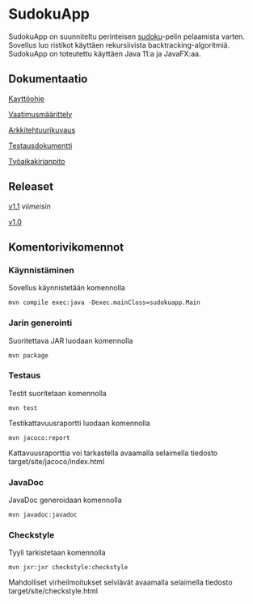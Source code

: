 # SudokuApp

SudokuApp on suunniteltu perinteisen [sudoku](https://en.wikipedia.org/wiki/Sudoku)-pelin pelaamista varten. Sovellus luo ristikot käyttäen rekursiivista backtracking-algoritmiä. SudokuApp on toteutettu käyttäen Java 11:a ja JavaFX:aa.

## Dokumentaatio

[Kayttöohje](https://github.com/osekeranen/sudoku/blob/master/dokumentaatio/manual.md)

[Vaatimusmäärittely](https://github.com/osekeranen/sudoku/blob/master/dokumentaatio/vaatimusmaarittely.md)

[Arkkitehtuurikuvaus](https://github.com/osekeranen/sudoku/blob/master/dokumentaatio/arkkitehtuuri.md)

[Testausdokumentti](https://github.com/osekeranen/sudoku/blob/master/dokumentaatio/testaus.md)

[Työaikakirjanpito](https://github.com/osekeranen/sudoku/blob/master/dokumentaatio/tyoaikakirjanpito.md)

## Releaset

[v1.1](https://github.com/osekeranen/sudoku/releases/tag/v1.1) *viimeisin*

[v1.0](https://github.com/osekeranen/sudoku/releases/tag/v1.0)

## Komentorivikomennot

### Käynnistäminen

Sovellus käynnistetään komennolla

```
mvn compile exec:java -Dexec.mainClass=sudokuapp.Main
```

### Jarin generointi

Suoritettava JAR luodaan komennolla

```
mvn package
```

### Testaus

Testit suoritetaan komennolla

```
mvn test
```

Testikattavuusraportti luodaan komennolla

```
mvn jacoco:report
```

Kattavuusraporttia voi tarkastella avaamalla selaimella tiedosto target/site/jacoco/index.html

### JavaDoc

JavaDoc generoidaan komennolla

```
mvn javadoc:javadoc
```

### Checkstyle

Tyyli tarkistetaan komennolla

```
mvn jxr:jxr checkstyle:checkstyle
```

Mahdolliset virheilmoitukset selviävät avaamalla selaimella tiedosto target/site/checkstyle.html
